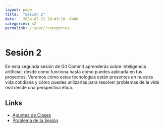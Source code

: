 ```yaml
---
layout: page
title:  "Sesión 2"
date:   2024-07-21 18:43:20 -0400
categories: s2
permalink: /:year/:categories
---
```


# Sesión 2
En esta segunda sesión de Git Commit aprenderás sobre inteligencia artificial; desde cómo funciona hasta cómo puedes aplicarla en tus proyectos. Veremos cómo estas tecnologías están presentes en nuestra vida cotidiana y cómo puedes utilizarlas para resolver problemas de la vida real desde una perspectiva ética.

## Links
* [Apuntes de Clases]()
* [Problema de la Sesión](/2024/s2/museum)